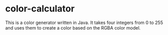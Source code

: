 # color-calculator
This is a color generator written in Java. It takes four integers from 0 to 255 and uses them to create a color based on the RGBA color model.
